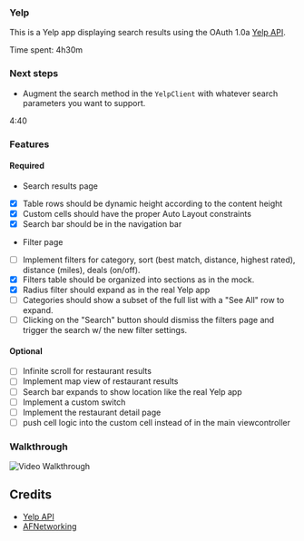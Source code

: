 ### Yelp 

This is a Yelp app displaying search results using the OAuth 1.0a [Yelp API](http://www.yelp.com/developers/documentation/v2/search_api). 

Time spent: 4h30m

### Next steps

- Augment the search method in the `YelpClient` with whatever search parameters you want to support.

4:40

### Features

#### Required

 * Search results page
- [x] Table rows should be dynamic height according to the content height
- [x] Custom cells should have the proper Auto Layout constraints
- [x] Search bar should be in the navigation bar
 * Filter page
- [ ] Implement filters for category, sort (best match, distance, highest rated), distance (miles), deals (on/off).
- [x] Filters table should be organized into sections as in the mock.
- [x] Radius filter should expand as in the real Yelp app
- [ ] Categories should show a subset of the full list with a "See All" row to expand. 
- [ ] Clicking on the "Search" button should dismiss the filters page and trigger the search w/ the new filter settings.

#### Optional

- [ ] Infinite scroll for restaurant results
- [ ] Implement map view of restaurant results
- [ ] Search bar expands to show location like the real Yelp app
- [ ] Implement a custom switch
- [ ] Implement the restaurant detail page
- [ ] push cell logic into the custom cell instead of in the main viewcontroller

### Walkthrough
![Video Walkthrough](http://i.imgur.com/tTrlVQ0.gif)

Credits
---------
* [Yelp API](http://www.yelp.com/developers/documentation/v2/search_api)
* [AFNetworking](https://github.com/AFNetworking/AFNetworking)
